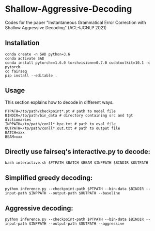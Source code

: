 # Shallow-Aggressive-Decoding
Codes for the paper "Instantaneous Grammatical Error Correction with Shallow Aggressive Decoding" (ACL-IJCNLP 2021)

## Installation

```
conda create -n SAD python=3.6
conda activate SAD
conda install pytorch==1.6.0 torchvision==0.7.0 cudatoolkit=10.1 -c pytorch
cd fairseq
pip install --editable .
```

## Usage
This section explains how to decode in different ways.
```
PTPATH=/to/path/checkpoint*.pt # path to model file
BINDIR=/to/path/bin_data # directory containing src and tgt dictionaries  
INPPATH=/to/path/conll*.bpe.txt # path to eval file
OUTPATH=/to/path/conll*.out.txt # path to output file
BATCH=xxx
BEAM=xxx
```

## Directly use fairseq's interactive.py to decode:

```
bash interactive.sh $PTPATH $BATCH $BEAM $INPPATH $BINDIR $OUTPATH
```

## Simplified greedy decoding:

```
python inference.py --checkpoint-path $PTPATH --bin-data $BINDIR --input-path $INPPATH --output-path $OUTPATH --baseline 
```

## Aggressive decoding:

```
python inference.py --checkpoint-path $PTPATH --bin-data $BINDIR --input-path $INPPATH --output-path $OUTPATH --aggressive 
```
